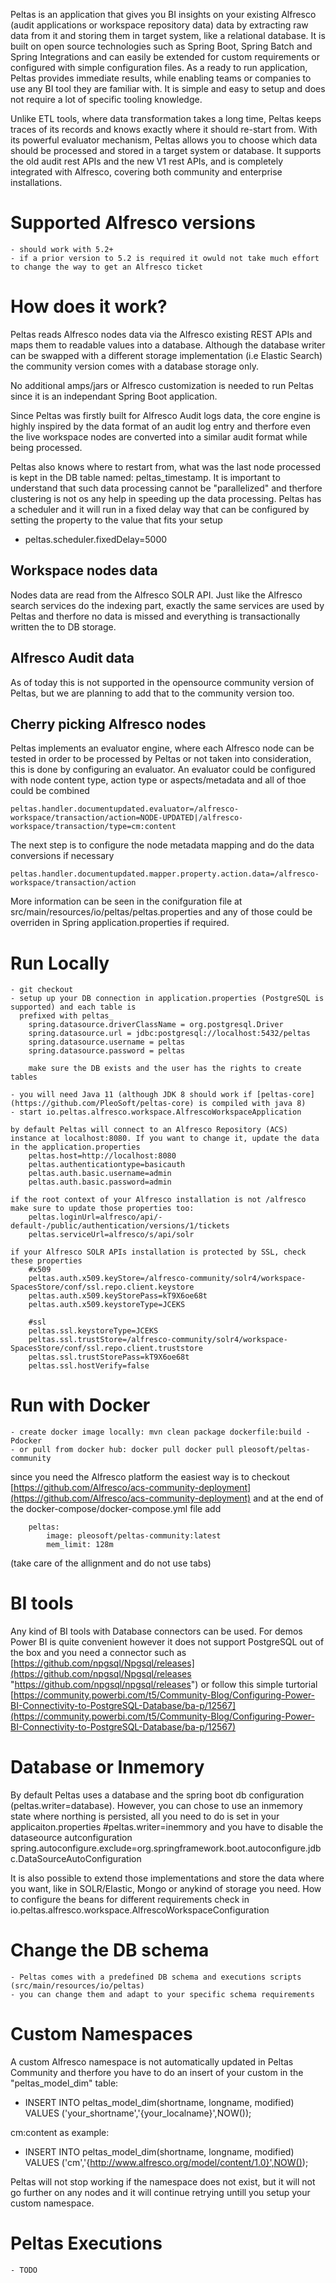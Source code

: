 


Peltas is an application that gives you BI insights on your existing Alfresco (audit applications or workspace repository data) data by extracting raw data from it and storing them in target system, like a relational database. 
It is built on open source technologies such as Spring Boot, Spring Batch and Spring Integrations and can easily be extended for custom requirements or configured with simple configuration files. As a ready to run application, 
Peltas provides immediate results, while enabling teams or companies to use any BI tool they are familiar with. It is simple and easy to setup and does not require a lot of specific tooling knowledge. 
 
Unlike ETL tools, where data transformation takes a long time, Peltas keeps traces of its records and knows exactly where it should re-start from. With its powerful evaluator mechanism, 
Peltas allows you to choose which data should be processed and stored in a target system or database. It supports the old audit rest APIs and the new V1 rest APIs, and is completely integrated with Alfresco, covering both community and enterprise installations.

# Supported Alfresco versions
	- should work with 5.2+
	- if a prior version to 5.2 is required it owuld not take much effort to change the way to get an Alfresco ticket
	
# How does it work?
Peltas reads Alfresco nodes data via the Alfresco existing REST APIs and maps them to readable values into a database. Although the database writer can be swapped with a different storage implementation (i.e Elastic Search) the community version comes with a database storage only. 

No additional amps/jars or Alfresco customization is needed to run Peltas since it is an independant Spring Boot application.

Since Peltas was firstly built for Alfresco Audit logs data, the core engine is highly inspired by the data format of an audit log entry and therfore even the live workspace nodes are converted into a similar audit format while being processed.

Peltas also knows where to restart from, what was the last node processed is kept in the DB table named: peltas_timestamp.
It is important to understand that such data processing cannot be "parallelized" and therfore clustering is not os any help in speeding up the data processing. Peltas has a scheduler and it will run in a fixed delay way that can be configured by setting the property to the value that fits your setup
- peltas.scheduler.fixedDelay=5000
	
Workspace nodes data
--
Nodes data are read from the Alfresco SOLR API. Just like the Alfresco search services do the indexing part, exactly the same services are used by Peltas and therfore no data is missed and everything is transactionally written the to DB storage.

Alfresco Audit data
--
 As of today this is not supported in the opensource community version of Peltas, but we are planning to add that to the community version too.
	
Cherry picking Alfresco nodes
--
Peltas implements an evaluator engine, where each Alfresco node can be tested in order to be processed by Peltas or not taken into consideration, this is done by configuring an evaluator. An evaluator could be configured with node content type, action type or aspects/metadata and all of thoe could be combined

	peltas.handler.documentupdated.evaluator=/alfresco-workspace/transaction/action=NODE-UPDATED|/alfresco-workspace/transaction/type=cm:content 

The next step is to configure the node metadata mapping and do the data conversions if necessary

	peltas.handler.documentupdated.mapper.property.action.data=/alfresco-workspace/transaction/action

More information can be seen in the conifguration file at src/main/resources/io/peltas/peltas.properties and any of those could be overriden in Spring application.properties if required.

# Run Locally
	- git checkout	
	- setup up your DB connection in application.properties (PostgreSQL is supported) and each table is
	  prefixed with peltas_
		spring.datasource.driverClassName = org.postgresql.Driver
		spring.datasource.url = jdbc:postgresql://localhost:5432/peltas
		spring.datasource.username = peltas
		spring.datasource.password = peltas
		
		make sure the DB exists and the user has the rights to create tables
		
	- you will need Java 11 (although JDK 8 should work if [peltas-core](https://github.com/PleoSoft/peltas-core) is compiled with java 8)
	- start io.peltas.alfresco.workspace.AlfrescoWorkspaceApplication
	
	by default Peltas will connect to an Alfresco Repository (ACS) instance at localhost:8080. If you want to change it, update the data in the application.properties	
		peltas.host=http://localhost:8080
		peltas.authenticationtype=basicauth		
		peltas.auth.basic.username=admin
		peltas.auth.basic.password=admin
		
	if the root context of your Alfresco installation is not /alfresco make sure to update those properties too:
		peltas.loginUrl=alfresco/api/-default-/public/authentication/versions/1/tickets
		peltas.serviceUrl=alfresco/s/api/solr
		
	if your Alfresco SOLR APIs installation is protected by SSL, check these properties
		#x509 
		peltas.auth.x509.keyStore=/alfresco-community/solr4/workspace-SpacesStore/conf/ssl.repo.client.keystore
		peltas.auth.x509.keyStorePass=kT9X6oe68t
		peltas.auth.x509.keystoreType=JCEKS

		#ssl
		peltas.ssl.keystoreType=JCEKS
		peltas.ssl.trustStore=/alfresco-community/solr4/workspace-SpacesStore/conf/ssl.repo.client.truststore
		peltas.ssl.trustStorePass=kT9X6oe68t
		peltas.ssl.hostVerify=false

# Run with Docker
	- create docker image locally: mvn clean package dockerfile:build -Pdocker
	- or pull from docker hub: docker pull docker pull pleosoft/peltas-community

since you need the Alfresco platform the easiest way is to checkout [https://github.com/Alfresco/acs-community-deployment](https://github.com/Alfresco/acs-community-deployment) and at the end of the docker-compose/docker-compose.yml file add
		
        peltas:
            image: pleosoft/peltas-community:latest
            mem_limit: 128m

  (take care of the allignment and do not use tabs)

# BI tools
Any kind of BI tools with Database connectors can be used. For demos Power BI is quite convenient however it does not support PostgreSQL out of the box and you need a connector such as [https://github.com/npgsql/Npgsql/releases](https://github.com/npgsql/Npgsql/releases "https://github.com/npgsql/npgsql/releases") or follow this simple turtorial [https://community.powerbi.com/t5/Community-Blog/Configuring-Power-BI-Connectivity-to-PostgreSQL-Database/ba-p/12567](https://community.powerbi.com/t5/Community-Blog/Configuring-Power-BI-Connectivity-to-PostgreSQL-Database/ba-p/12567)

# Database or Inmemory
By default Peltas uses a database and the spring boot db configuration (peltas.writer=database). However, you can chose to use an inmemory state where northing is persisted, all you need to do is set in your applicaiton.properties #peltas.writer=inemmory
and you have to disable the dataseource autconfiguration  spring.autoconfigure.exclude=org.springframework.boot.autoconfigure.jdbc.DataSourceAutoConfiguration

It is also possible to extend those implementations and store the data where you want, like in SOLR/Elastic, Mongo or anykind of storage you need.
How to configure the beans for different requirements check in io.peltas.alfresco.workspace.AlfrescoWorkspaceConfiguration
	
# Change the DB schema
	- Peltas comes with a predefined DB schema and executions scripts (src/main/resources/io/peltas)
	- you can change them and adapt to your specific schema requirements

# Custom Namespaces
A custom Alfresco namespace is not automatically updated in Peltas Community and therfore you have to do an insert of your custom in the "peltas_model_dim" table:

* INSERT INTO peltas_model_dim(shortname, longname, modified) VALUES ('your_shortname','{your_localname}',NOW());

cm:content as example:
* INSERT INTO peltas_model_dim(shortname, longname, modified) VALUES ('cm','{http://www.alfresco.org/model/content/1.0}',NOW());
	
Peltas will not stop working if the namespace does not exist, but it will not go further on any nodes and it will continue retrying untill you setup your custom namespace.
	
# Peltas Executions
	- TODO	
